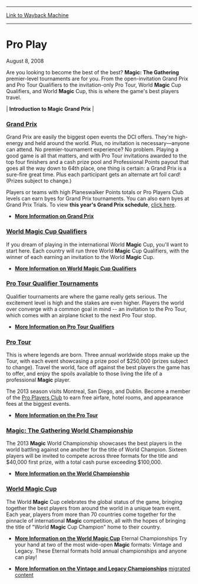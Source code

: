 
---
[Link to Wayback Machine](https://web.archive.org/web/20141011194457/http://magic.wizards.com/en/articles/archive/pro-play-2008-08-08)

[_metadata_:description]:- "Are you looking to become the best of the best? Magic: The Gathering premier-level tournaments are for you. From the open-invitation Grand Prix and Pro Tour Qualifiers to the invitation-only Pro Tour, World Magic Cup Qualifiers, and World Magic Cup, this is where the game's best players travel."
[_metadata_:generator]:- "Drupal 7 (http://drupal.org)"
[_metadata_:node]:- "185936"
[_metadata_:publish_date]:- "2008-08-08"
[_metadata_:source]:- "div-main"
[_metadata_:title]:- "Pro Play"
[_metadata_:wayback_capture_timestamp]:- "2014-10-11 19:44:57"
[_metadata_:wayback_raw_url]:- "https://web.archive.org/web/20141011194457id_/http://magic.wizards.com/en/articles/archive/pro-play-2008-08-08"
[_metadata_:wayback_url]:- "http://magic.wizards.com/en/articles/archive/pro-play-2008-08-08"
---





Pro Play
========


August 8, 2008
 











Are you looking to become the best of the best? **Magic: The Gathering** premier-level tournaments are for you. From the open-invitation Grand Prix and Pro Tour Qualifiers to the invitation-only Pro Tour, World **Magic** Cup Qualifiers, and World **Magic** Cup, this is where the game's best players travel. 

| **Introduction to Magic Grand Prix** |
### [Grand Prix](/Magic/TCG/Events.aspx?x=grandprix/welcome)

Grand Prix are easily the biggest open events the DCI offers. They're high-energy and held around the world. Plus, no invitation is necessary—anyone can attend. No premier-tournament experience? No problem. Playing a good game is all that matters, and with Pro Tour invitations awarded to the top four finishers and a cash prize pool and Professional Points payout that goes all the way down to 64th place, one thing is certain: a Grand Prix is a sure-fire great time. Plus each participant gets an alternate art foil card! (Prizes subject to change.)

Players or teams with high Planeswalker Points totals or Pro Players Club levels can earn byes for Grand Prix tournaments. You can also earn byes at Grand Prix Trials. To view **this year's Grand Prix schedule**, [click here](/Magic/TCG/Events.aspx?x=grandprix/welcome#2013).

* [**More Information on Grand Prix**](/Magic/TCG/Events.aspx?x=grandprix/welcome)

### [World Magic Cup Qualifiers](/Magic/TCG/Events.aspx?x=mtg/event/worldmagiccup/qualifiers)

If you dream of playing in the international World **Magic**  Cup, you'll want to start here. Each country will run three World **Magic**  Cup Qualifiers, with the winner of each earning an invitation to the World **Magic**  Cup. 

* [**More Information on World Magic Cup Qualifiers**](/Magic/TCG/Events.aspx?x=mtg/event/worldmagiccup/qualifiers)

### [Pro Tour Qualifier Tournaments](/Magic/TCG/Events.aspx?x=mtgcom/events/ptq)

Qualifier tournaments are where the game really gets serious. The excitement level is high and the stakes are even higher. Players the world over converge with a common goal in mind -- an invitation to the Pro Tour, which comes with an airplane ticket to the next Pro Tour stop. 

* [**More Information on Pro Tour Qualifiers**](/Magic/TCG/Events.aspx?x=mtgcom/events/ptq)

### [Pro Tour](/Magic/TCG/Events.aspx?x=mtgcom/events/protour)

This is where legends are born. Three annual worldwide stops make up the Tour, with each event showcasing a prize pool of $250,000 (prizes subject to change). Travel the world, face off against the best players the game has to offer, and enjoy the spoils available to those living the life of a professional **Magic** player.

The 2013 season visits Montreal, San Diego, and Dublin. Become a member of the [Pro Players Club](/Magic/TCG/Events.aspx?x=protour/playersclub/guidelines) to earn free airfare, hotel rooms, and appearance fees at the biggest events. 

* [**More Information on the Pro Tour**](/Magic/TCG/Events.aspx?x=mtgcom/events/protour)

### [**Magic: The Gathering** World Championship](/magic/tcg/events.aspx?x=mtg/event/worldchamp/2013/info)

The 2013 **Magic**  World Championship showcases the best players in the world battling against one another for the title of World Champion. Sixteen players will be invited to compete across three formats for the title and $40,000 first prize, with a total cash purse exceeding $100,000.

* [**More Information on the World Championship**](/magic/tcg/events.aspx?x=mtg/event/worldchamp/2013/info)

### [World Magic Cup](/Magic/TCG/Events.aspx?x=mtg/event/worldmagiccup13)

The World **Magic** Cup celebrates the global status of the game, bringing together the best players from around the world in a unique team event. Each year, players from more than 70 countries come together for the pinnacle of international **Magic** competition, all with the hopes of bringing the title of "World **Magic**  Cup Champion" home to their country. 

* [**More Information on the World Magic Cup**](/Magic/TCG/Events.aspx?x=mtg/event/worldmagiccup13)
Eternal Championships
Try your hand at two of the most wide-open **Magic** formats: Vintage and Legacy. These Eternal formats hold annual championships and anyone can play!

* [**More Information on the Vintage and Legacy Championships**](http://www.cardtitan.com/eternal_weekend)
[migrated content](/en/tags/migrated-content)





 
 





  








